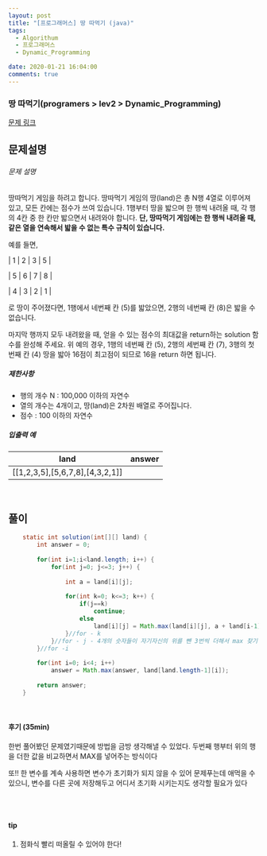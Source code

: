 ```yaml
---
layout: post
title: "[프로그래머스] 땅 따먹기 (java)"
tags:
  - Algorithum
  - 프로그래머스
  - Dynamic_Programming

date: 2020-01-21 16:04:00
comments: true
---
```




###   땅 따먹기(programers > lev2 > Dynamic_Programming)

[문제 링크](https://programmers.co.kr/learn/courses/30/lessons/12913)

## 문제설명

###### 문제 설명

땅따먹기 게임을 하려고 합니다. 땅따먹기 게임의 땅(land)은 총 N행 4열로 이루어져 있고, 모든 칸에는 점수가 쓰여 있습니다. 1행부터 땅을 밟으며 한 행씩 내려올 때, 각 행의 4칸 중 한 칸만 밟으면서 내려와야 합니다. **단, 땅따먹기 게임에는 한 행씩 내려올 때, 같은 열을 연속해서 밟을 수 없는 특수 규칙이 있습니다.**

예를 들면,

| 1 | 2 | 3 | 5 |

| 5 | 6 | 7 | 8 |

| 4 | 3 | 2 | 1 |

로 땅이 주어졌다면, 1행에서 네번째 칸 (5)를 밟았으면, 2행의 네번째 칸 (8)은 밟을 수 없습니다.

마지막 행까지 모두 내려왔을 때, 얻을 수 있는 점수의 최대값을 return하는 solution 함수를 완성해 주세요. 위 예의 경우, 1행의 네번째 칸 (5), 2행의 세번째 칸 (7), 3행의 첫번째 칸 (4) 땅을 밟아 16점이 최고점이 되므로 16을 return 하면 됩니다.

##### 제한사항

- 행의 개수 N : 100,000 이하의 자연수
- 열의 개수는 4개이고, 땅(land)은 2차원 배열로 주어집니다.
- 점수 : 100 이하의 자연수

##### 입출력 예

| land                            | answer |
| ------------------------------- | ------ |
| [[1,2,3,5],[5,6,7,8],[4,3,2,1]] |        |

<br>

## 풀이

```java
	static int solution(int[][] land) {
		int answer = 0;
		
		for(int i=1;i<land.length; i++) {
			for(int j=0; j<=3; j++) {
				
				int a = land[i][j];
				
				for(int k=0; k<=3; k++) {
					if(j==k)
						continue;		
					else
						land[i][j] = Math.max(land[i][j], a + land[i-1][k]);
				}//for - k
			}//for - j - 4개의 숫자들이 자기자신의 위를 뺀 3번씩 더해서 max 찾기
		}//for -i
		
		for(int i=0; i<4; i++)
			answer = Math.max(answer, land[land.length-1][i]);
		
		return answer;
	}
```

<br>

#### 후기 (35min)

한번 풀어봤던 문제였기때문에 방법을 금방 생각해낼 수 있었다. 두번째 행부터 위의 행을 더한 값을 비교하면서 MAX를 넣어주는 방식이다 <br>

또!! 한 변수를 계속 사용하면 변수가 초기화가 되지 않을 수 있어 문제푸는데 애먹을 수 있으니, 변수를 다른 곳에 저장해두고 어디서 초기화 시키는지도 생각할 필요가 있다

<br>

<br>

#### tip

1. 점화식 빨리 떠올릴 수 있어야 한다!

<br>